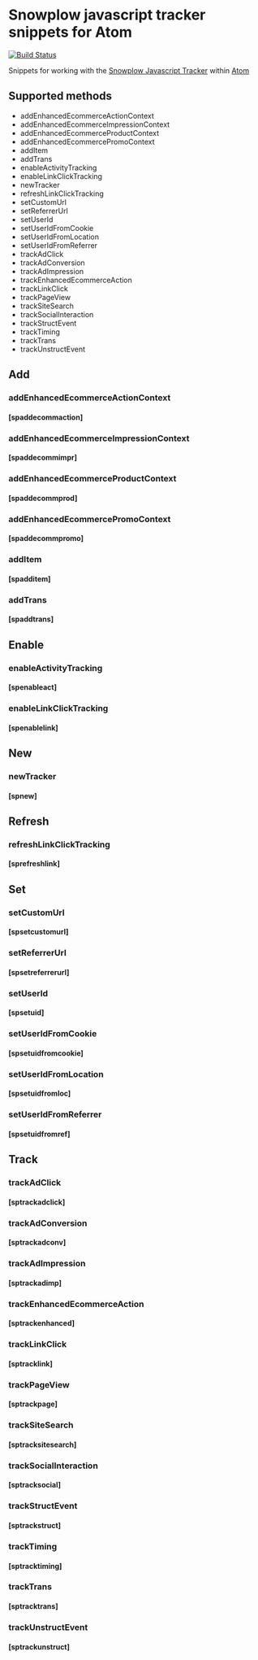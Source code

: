 # Snowplow javascript tracker snippets for Atom

[![Build Status](https://travis-ci.org/njenkins/atom-snowplowjs-snippets.svg?branch=master)](https://travis-ci.org/njenkins/atom-snowplowjs-snippets)

Snippets for working with the [Snowplow Javascript Tracker](http://snowplowanalytics.com/) within [Atom](http://atom.io)

## Supported methods
* addEnhancedEcommerceActionContext
* addEnhancedEcommerceImpressionContext
* addEnhancedEcommerceProductContext
* addEnhancedEcommercePromoContext
* addItem
* addTrans
* enableActivityTracking
* enableLinkClickTracking
* newTracker
* refreshLinkClickTracking
* setCustomUrl
* setReferrerUrl
* setUserId
* setUserIdFromCookie
* setUserIdFromLocation
* setUserIdFromReferrer
* trackAdClick
* trackAdConversion
* trackAdImpression
* trackEnhancedEcommerceAction
* trackLinkClick
* trackPageView
* trackSiteSearch
* trackSocialInteraction
* trackStructEvent
* trackTiming
* trackTrans
* trackUnstructEvent

## Add
### addEnhancedEcommerceActionContext
#### [spaddecommaction]

### addEnhancedEcommerceImpressionContext
#### [spaddecommimpr]

### addEnhancedEcommerceProductContext
#### [spaddecommprod]

### addEnhancedEcommercePromoContext
#### [spaddecommpromo]

### addItem
#### [spadditem]

### addTrans
#### [spaddtrans]

## Enable
### enableActivityTracking
#### [spenableact]
### enableLinkClickTracking
#### [spenablelink]

## New
### newTracker
#### [spnew]

## Refresh
### refreshLinkClickTracking
#### [sprefreshlink]

## Set
### setCustomUrl
#### [spsetcustomurl]

### setReferrerUrl
#### [spsetreferrerurl]

### setUserId
#### [spsetuid]

### setUserIdFromCookie
#### [spsetuidfromcookie]

### setUserIdFromLocation
#### [spsetuidfromloc]

### setUserIdFromReferrer
#### [spsetuidfromref]

## Track

### trackAdClick
#### [sptrackadclick]

### trackAdConversion
#### [sptrackadconv]

### trackAdImpression
#### [sptrackadimp]

### trackEnhancedEcommerceAction
#### [sptrackenhanced]

### trackLinkClick
#### [sptracklink]

### trackPageView
#### [sptrackpage]

### trackSiteSearch
#### [sptracksitesearch]

### trackSocialInteraction
#### [sptracksocial]

### trackStructEvent
#### [sptrackstruct]

### trackTiming
#### [sptracktiming]

### trackTrans
#### [sptracktrans]

### trackUnstructEvent
#### [sptrackunstruct]
